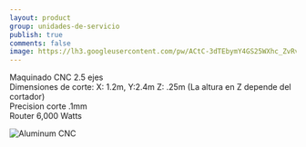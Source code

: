 ```yaml
---
layout: product
group: unidades-de-servicio
publish: true
comments: false
image: https://lh3.googleusercontent.com/pw/ACtC-3dTEbymY4GS25WXhc_ZvRvWpKLVr_1JxP3zWkxoYkJeB4dODKtWlkKhBlzxphlyByyF-P8p_IJsALoTARDyUgFoN9-KPDgj9_iG5kcKGrhT05BGiDdcDzQ7b1TXM184aiEffM3VUKiUSeTWATH9HOF48w=w1906-h1429-no?authuser=0
---
```


Maquinado CNC 2.5 ejes  
Dimensiones de corte: X: 1.2m, Y:2.4m Z: .25m (La altura en Z depende del cortador)  
Precision corte .1mm  
Router 6,000 Watts

![Aluminum CNC](https://lh3.googleusercontent.com/pw/ACtC-3dTEbymY4GS25WXhc_ZvRvWpKLVr_1JxP3zWkxoYkJeB4dODKtWlkKhBlzxphlyByyF-P8p_IJsALoTARDyUgFoN9-KPDgj9_iG5kcKGrhT05BGiDdcDzQ7b1TXM184aiEffM3VUKiUSeTWATH9HOF48w=w1906-h1429-no?authuser=0)
